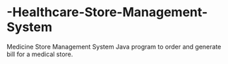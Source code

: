 # -Healthcare-Store-Management-System
Medicine Store Management System Java program to order and generate bill for a medical store.
